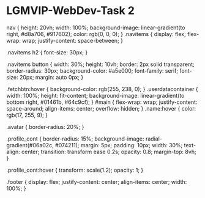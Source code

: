 # LGMVIP-WebDev-Task 2
nav {
  height: 20vh;
  width: 100%;
  background-image: linear-gradient(to right, #d8a706, #917602);
  color: rgb(0, 0, 0);
}
.navitems {
  display: flex;
  flex-wrap: wrap;
  justify-content: space-between;
}

.navitems h2 {
  font-size: 30px;
}

.navitems button {
  width: 30%;
  height: 10vh;
  border: 2px solid transparent;
  border-radius: 30px;
  background-color: #a5e000;
  font-family: serif;
  font-size: 20px;
  margin: auto 0px;
}

.fetchbtn:hover {
  background-color: rgb(255, 238, 0);
}
.userdatacontainer {
  width: 100%;
  height: fit-content;
  background-image: linear-gradient(to bottom right, #01461b, #64c9cf);
}
#main {
  flex-wrap: wrap;
  justify-content: space-around;
  align-items: center;
  overflow: hidden;
}
.name:hover {
  color: rgb(17, 255, 9);
}

.avatar {
  border-radius: 20%;
}

.profile_cont {
  border-radius: 15%;
  background-image: radial-gradient(#06a02c, #074211);
  margin: 5px;
  padding: 10px;
  width: 30%;
  text-align: center;
  transition: transform ease 0.2s;
  opacity: 0.8;
  margin-top: 8vh;
}

.profile_cont:hover {
  transform: scale(1.2);
  opacity: 1;
}

.footer {
  display: flex;
  justify-content: center;
  align-items: center;
  width: 100%;
}
